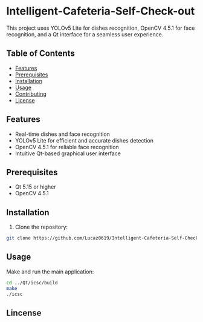 # Intelligent-Cafeteria-Self-Check-out  

This project uses YOLOv5 Lite for dishes recognition, OpenCV 4.5.1 for face recognition, and a Qt interface for a seamless user experience.  

## Table of Contents 
- [Features](#features)
- [Prerequisites](#prerequisites)
- [Installation](#installation)
- [Usage](#usage)
- [Contributing](#contributing)
- [License](#license)

## Features

- Real-time dishes and face recognition
- YOLOv5 Lite for efficient and accurate dishes detection
- OpenCV 4.5.1 for reliable face recognition
- Intuitive Qt-based graphical user interface

## Prerequisites
- Qt 5.15 or higher
- OpenCV 4.5.1

## Installation
1. Clone the repository:

```bash
git clone https://github.com/Lucaz0619/Intelligent-Cafeteria-Self-Check-out.git
```

## Usage
Make and run the main application:

```bash
cd ../QT/icsc/build
make
./icsc
```

## Lincense
